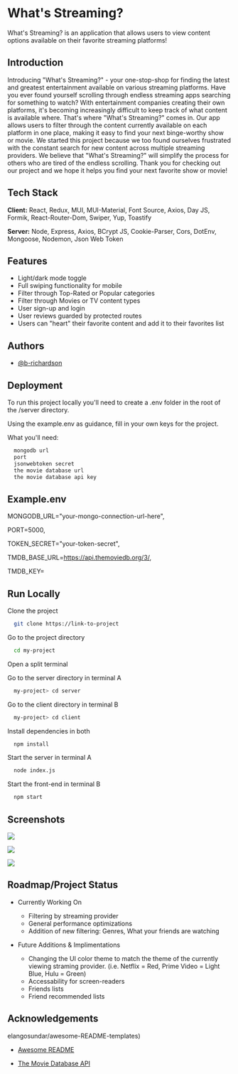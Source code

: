 
# What's Streaming?

What's Streaming? is an application that allows users to view content options available on their favorite streaming platforms!


## Introduction

Introducing "What's Streaming?" - your one-stop-shop for finding the latest and greatest entertainment available on various streaming platforms. Have you ever found yourself scrolling through endless streaming apps searching for something to watch? With entertainment companies creating their own platforms, it's becoming increasingly difficult to keep track of what content is available where. That's where "What's Streaming?" comes in. Our app allows users to filter through the content currently available on each platform in one place, making it easy to find your next binge-worthy show or movie. We started this project because we too found ourselves frustrated with the constant search for new content across multiple streaming providers. We believe that "What's Streaming?" will simplify the process for others who are tired of the endless scrolling. Thank you for checking out our project and we hope it helps you find your next favorite show or movie!
## Tech Stack

**Client:** React, Redux, MUI, MUI-Material, Font Source, Axios, Day JS, Formik, React-Router-Dom, Swiper, Yup, Toastify

**Server:** Node, Express, Axios, BCrypt JS, Cookie-Parser, Cors, DotEnv, Mongoose, Nodemon, Json Web Token


## Features

- Light/dark mode toggle
- Full swiping functionality for mobile
- Filter through Top-Rated or Popular categories
- Filter through Movies or TV content types
- User sign-up and login
- User reviews guarded by protected routes
- Users can "heart" their favorite content and add it to their favorites list


## Authors

- [@b-richardson](https://www.github.com/b-richardson)


## Deployment

To run this project locally you'll need to create a .env folder in the root of the /server directory. 

Using the example.env as guidance, fill in your own keys for the project.

What you'll need:
```bash
  mongodb url
  port 
  jsonwebtoken secret
  the movie database url
  the movie database api key
```



## Example.env

MONGODB_URL="your-mongo-connection-url-here",

PORT=5000,

TOKEN_SECRET="your-token-secret",

TMDB_BASE_URL=https://api.themoviedb.org/3/,

TMDB_KEY=

## Run Locally

Clone the project

```bash
  git clone https://link-to-project
```

Go to the project directory

```bash
  cd my-project
```
Open a split terminal

Go to the server directory in terminal A

```bash
  my-project> cd server
```
Go to the client directory in terminal B

```bash
  my-project> cd client
```
Install dependencies in both

```bash
  npm install
```

Start the server in terminal A

```bash
  node index.js
```
Start the front-end in terminal B

```bash
  npm start
```


## Screenshots

![](https://res.cloudinary.com/dtorad1cb/image/upload/v1680710571/whats-streaming-demo1_jipzqv.png)

![](https://res.cloudinary.com/dtorad1cb/image/upload/v1680710570/whats-streaming-demo2_hsthar.png)

![](https://res.cloudinary.com/dtorad1cb/image/upload/v1680710571/whats-streaming-demo3_qaaauu.png)
## Roadmap/Project Status

- Currently Working On
    - Filtering by streaming provider
    - General performance optimizations
    - Addition of new filtering: Genres, What your friends are watching 

- Future Additions & Implimentations
    - Changing the UI color theme to match the theme of the currently viewing straming provider. (i.e. Netflix = Red, Prime Video = Light Blue, Hulu = Green)
    - Accessability for screen-readers
    - Friends lists
    - Friend recommended lists


## Acknowledgements

elangosundar/awesome-README-templates)
 - [Awesome README](https://github.com/matiassingers/awesome-readme)

 - [The Movie Database API](https://www.themoviedb.org/)

